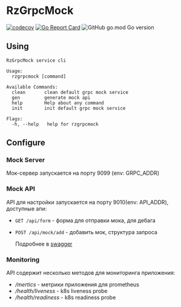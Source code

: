 # RzGrpcMock

[![codecov](https://codecov.io/gh/razielsd/rzgrpcmock/branch/master/graph/badge.svg)](https://codecov.io/gh/razielsd/rzgrpcmock)
[![Go Report Card](https://goreportcard.com/badge/github.com/razielsd/rzgrpcmock)](https://goreportcard.com/report/github.com/razielsd/rzgrpcmock)
![GitHub go.mod Go version](https://img.shields.io/github/go-mod/go-version/razielsd/rzgrpcmock)

## Using
```
RzGrpcMock service cli

Usage:
  rzgrpcmock [command]

Available Commands:
  clean       clean default grpc mock service
  gen         generate mock api
  help        Help about any command
  init        init default grpc mock service

Flags:
  -h, --help   help for rzgrpcmock
```

## Configure

### Mock Server
Мок-сервер запускается на порту 9099 (env: GRPC_ADDR)

### Mock API

API для настройки запускается на порту 9010(env: API_ADDR), доступные апи:
 * `GET /api/form` - форма для отправки мока, для дебага
 * `POST /api/mock/add` - добавить мок, структура запроса


   Подробнее в [swagger](https://editor.swagger.io/?url=https://raw.githubusercontent.com/razielsd/rzgrpcmock/master/doc/swagger.json)

###  Monitoring
API содержит несколько методов для мониторинга приложения:
* _/mertics_ - метрики приложения для prometheus
* _/health/liveness_ - k8s liveness probe
* _/health/readiness_ - k8s readiness probe
